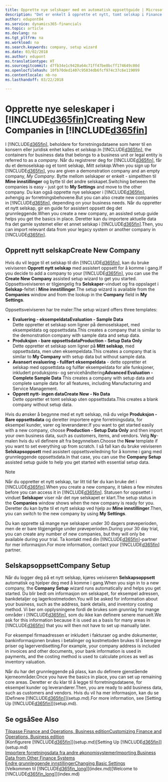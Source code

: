 ```yaml
---
title: Opprette nye selskaper med en automatisk oppsettguide | Microsoft-dokumentasjon
description: "Det er enkelt å opprette et nytt, tomt selskap i Finance and Operations, Business edition. En guide for assistert oppsett hjelper deg gjennom trinnene, og du kan importere forretningsdataene eksisterende."
author: edupont04
ms.service: dynamics365-financials
ms.topic: article
ms.devlang: na
ms.tgt_pltfrm: na
ms.workload: na
ms.search.keywords: company, setup wizard
ms.date: 03/02/2018
ms.author: edupont
ms.translationtype: HT
ms.sourcegitcommit: d7fb34e1c9428a64c71ff47be8bcff174649c00d
ms.openlocfilehash: 10fb70ded1407c95034db6fcf974c37c6e119099
ms.contentlocale: nb-no
ms.lasthandoff: 03/22/2018

---
```

# <a name="creating-new-companies-in-included365finincludesd365finmdmd"></a><span data-ttu-id="ae957-104">Opprette nye seleskaper i [!INCLUDE[d365fin](includes/d365fin_md.md)]</span><span class="sxs-lookup"><span data-stu-id="ae957-104">Creating New Companies in [!INCLUDE[d365fin](includes/d365fin_md.md)]</span></span>
<span data-ttu-id="ae957-105">I [!INCLUDE[d365fin](includes/d365fin_md.md)], beholdere for forretningsdataene som hører til en konsern eller juridisk enhet kalles et *selskap*.</span><span class="sxs-lookup"><span data-stu-id="ae957-105">In [!INCLUDE[d365fin](includes/d365fin_md.md)], the containers for business data that belongs to a business unit or legal entity is referred to as a *company*.</span></span> <span data-ttu-id="ae957-106">Når du registrerer deg for [!INCLUDE[d365fin](includes/d365fin_md.md)], får du et demoselskap og et tomt selskap, *Mitt selskap*.</span><span class="sxs-lookup"><span data-stu-id="ae957-106">When you sign up for [!INCLUDE[d365fin](includes/d365fin_md.md)], you are given a demonstration company and an empty company, *My Company*.</span></span> <span data-ttu-id="ae957-107">Bytte mellom selskaper er enkelt - simpelthen til **Mine innstillinger** og bytte til det andre selskapet.</span><span class="sxs-lookup"><span data-stu-id="ae957-107">Switching between the companies is easy - just got to **My Settings** and move to the other company.</span></span> <span data-ttu-id="ae957-108">Du kan også opprette nye selskaper i [!INCLUDE[d365fin](includes/d365fin_md.md)], avhengig av forretningsbehovene.</span><span class="sxs-lookup"><span data-stu-id="ae957-108">But you can also create new companies in [!INCLUDE[d365fin](includes/d365fin_md.md)], depending on your business needs.</span></span> <span data-ttu-id="ae957-109">Når du oppretter et nytt selskap, gir en guide for assistert oppsett deg det grunnleggende.</span><span class="sxs-lookup"><span data-stu-id="ae957-109">When you create a new company, an assisted setup guide helps you get the basics in place.</span></span> <span data-ttu-id="ae957-110">Deretter kan du importere aktuelle data fra det gamle systemet eller et annet selskap i [!INCLUDE[d365fin](includes/d365fin_md.md)].</span><span class="sxs-lookup"><span data-stu-id="ae957-110">Then, you can import relevant data from your legacy system or another company in [!INCLUDE[d365fin](includes/d365fin_md.md)].</span></span>  

## <a name="create-new-company"></a><span data-ttu-id="ae957-111">Opprett nytt selskap</span><span class="sxs-lookup"><span data-stu-id="ae957-111">Create New Company</span></span>
<span data-ttu-id="ae957-112">Hvis du vil legge til et selskap til din [!INCLUDE[d365fin](includes/d365fin_md.md)], kan du bruke veiviseren **Opprett nytt selskap** med assistert oppsett for å komme i gang.</span><span class="sxs-lookup"><span data-stu-id="ae957-112">If you decide to add a company to your [!INCLUDE[d365fin](includes/d365fin_md.md)], you can use the **Create New Company** assisted setup wizard to get you started.</span></span> <span data-ttu-id="ae957-113">Oppsettsveiviseren er tilgjengelig fra **Selskaper**-vinduet og fra oppslaget i **Selskap**-feltet i **Mine innstillinger**.</span><span class="sxs-lookup"><span data-stu-id="ae957-113">The setup wizard is available from the **Companies** window and from the lookup in the **Company** field in **My Settings**.</span></span>  

<span data-ttu-id="ae957-114">Oppsettsveiviseren har tre maler:</span><span class="sxs-lookup"><span data-stu-id="ae957-114">The setup wizard offers three templates:</span></span>

-   <span data-ttu-id="ae957-115">**Evaluering - eksempeldata**</span><span class="sxs-lookup"><span data-stu-id="ae957-115">**Evaluation - Sample Data**</span></span>  
    <span data-ttu-id="ae957-116">Dette oppretter et selskap som ligner på demoselskapet, med eksempeldata og oppsettsdata.</span><span class="sxs-lookup"><span data-stu-id="ae957-116">This creates a company that is similar to the demonstration company with sample data and setup data.</span></span>  
-   <span data-ttu-id="ae957-117">**Produksjon - bare oppsettsdata**</span><span class="sxs-lookup"><span data-stu-id="ae957-117">**Production - Setup Data Only**</span></span>  
    <span data-ttu-id="ae957-118">Dette oppretter et selskap som ligner på **Mitt selskap**, med oppsettsdata, men uten eksempeldata.</span><span class="sxs-lookup"><span data-stu-id="ae957-118">This creates a company that is similar to **My Company** with setup data but without sample data.</span></span>
-   <span data-ttu-id="ae957-119">**Avansert evaluering - fullført eksempeldata** - dette oppretter et selskap med oppsettdata og fullfør eksempeldata for alle funksjoner, inkludert produksjons- og servicehåndtering</span><span class="sxs-lookup"><span data-stu-id="ae957-119">**Advanced Evaluation - Complete Sample Data** This creates a company with setup data and complete sample data for all features, including Manufacturing and Service Management.</span></span>
-   <span data-ttu-id="ae957-120">**Opprett nytt- ingen data**</span><span class="sxs-lookup"><span data-stu-id="ae957-120">**Create New - No Data**</span></span>  
    <span data-ttu-id="ae957-121">Dette oppretter et tomt selskap uten oppsettsdata.</span><span class="sxs-lookup"><span data-stu-id="ae957-121">This creates a blank company without setup data.</span></span>  

<span data-ttu-id="ae957-122">Hvis du ønsker å begynne med et nytt selskap, må du velge **Produksjon - Bare oppsettsdata** og deretter importere egne forretningsdata, for eksempel kunder, varer og leverandører.</span><span class="sxs-lookup"><span data-stu-id="ae957-122">If you want to get started easily with a new company, choose **Production - Setup Data Only** and then import your own business data, such as customers, items, and vendors.</span></span> <span data-ttu-id="ae957-123">Velg **Ny**-malen hvis du vil definere alt fra begynnelsen.</span><span class="sxs-lookup"><span data-stu-id="ae957-123">Choose the **New** template if you want to set everything up from scratch.</span></span> <span data-ttu-id="ae957-124">I så fall kan du bruke veiviseren **Selskapsoppsett** med assistert oppsettsveiledning for å komme i gang med grunnleggende oppsettsdata.</span><span class="sxs-lookup"><span data-stu-id="ae957-124">In that case, you can use the **Company Setup** assisted setup guide to help you get started with essential setup data.</span></span>  

> [!NOTE]  
>   <span data-ttu-id="ae957-125">Når du oppretter et nytt selskap, tar litt tid før du kan bruke det i [!INCLUDE[d365fin](includes/d365fin_md.md)].</span><span class="sxs-lookup"><span data-stu-id="ae957-125">When you create a new company, it takes a few minutes before you can access it in [!INCLUDE[d365fin](includes/d365fin_md.md)].</span></span> <span data-ttu-id="ae957-126">Statusen for oppsettet i vinduet **Selskaper** viser når det nye selskapet er klart.</span><span class="sxs-lookup"><span data-stu-id="ae957-126">The setup status in the **Companies** window shows when the new company is ready for you.</span></span> <span data-ttu-id="ae957-127">Deretter du kan bytte til et nytt selskap ved hjelp av **Mine innstillinger**.</span><span class="sxs-lookup"><span data-stu-id="ae957-127">Then, you can switch to the new company by using **My Settings**.</span></span>  

<span data-ttu-id="ae957-128">Du kan opprette så mange nye selskaper under 30 dagers prøveperioden, men de er bare tilgjengelige under prøveperioden.</span><span class="sxs-lookup"><span data-stu-id="ae957-128">During your 30 day trial, you can create any number of new companies, but they will only be available during your trial.</span></span> <span data-ttu-id="ae957-129">Ta kontakt med din [!INCLUDE[d365fin](includes/d365fin_md.md)]-partner for mer informasjon.</span><span class="sxs-lookup"><span data-stu-id="ae957-129">For more information, contact your [!INCLUDE[d365fin](includes/d365fin_md.md)] partner.</span></span>  

## <a name="company-setup"></a><span data-ttu-id="ae957-130">Selskapsoppsett</span><span class="sxs-lookup"><span data-stu-id="ae957-130">Company Setup</span></span>
<span data-ttu-id="ae957-131">Når du logger deg på et nytt selskap, kjøres veiviseren **Selskapsoppsett** automatisk og hjelper deg med å komme i gang.</span><span class="sxs-lookup"><span data-stu-id="ae957-131">When you sign in to a new company, the **Company Setup** wizard runs automatically and helps you get started.</span></span> <span data-ttu-id="ae957-132">Du blir bedt om informasjon om selskapet, for eksempel adressen, bankdetaljer og lagerkostmetoden.</span><span class="sxs-lookup"><span data-stu-id="ae957-132">You will be asked for information about your business, such as the address, bank details, and inventory costing method.</span></span> <span data-ttu-id="ae957-133">Vi ber om opplysningene fordi de brukes som grunnlag for mange områder i [!INCLUDE[d365fin](includes/d365fin_md.md)], som du ikke kan definere senere manuelt.</span><span class="sxs-lookup"><span data-stu-id="ae957-133">We ask for this information because it is used as a basis for many areas in [!INCLUDE[d365fin](includes/d365fin_md.md)] that you will then not have to set up manually later.</span></span>  

<span data-ttu-id="ae957-134">For eksempel firmaadressen er inkludert i fakturaer og andre dokumenter, bankinformasjonen brukes i betalinger og kostmetoden brukes til å beregne priser og lagerverdisetting.</span><span class="sxs-lookup"><span data-stu-id="ae957-134">For example, your company address is included in invoices and other documents, your bank information is used in payments, and the costing method is used to calculate prices as well as inventory valuation.</span></span>  

<span data-ttu-id="ae957-135">Når du har det grunnleggende på plass, kan du definere gjenstående kjerneområder.</span><span class="sxs-lookup"><span data-stu-id="ae957-135">Once you have the basics in place, you can set up remaining core areas.</span></span> <span data-ttu-id="ae957-136">Deretter er du klar til å legge til forretningsdataene, for eksempel kunder og leverandører.</span><span class="sxs-lookup"><span data-stu-id="ae957-136">Then, you are ready to add business data, such as customers and vendors.</span></span> <span data-ttu-id="ae957-137">Hvis du vil ha mer informasjon, kan du se [Definere [!INCLUDE[d365fin](includes/d365fin_md.md)]](setup.md).</span><span class="sxs-lookup"><span data-stu-id="ae957-137">For more information, see [Setting Up [!INCLUDE[d365fin](includes/d365fin_md.md)]](setup.md).</span></span>  

## <a name="see-also"></a><span data-ttu-id="ae957-138">Se også</span><span class="sxs-lookup"><span data-stu-id="ae957-138">See Also</span></span>
[<span data-ttu-id="ae957-139">Tilpasse Finance and Operations, Business edition</span><span class="sxs-lookup"><span data-stu-id="ae957-139">Customizing Finance and Operations, Business edition</span></span>](ui-customizing-overview.md)  
<span data-ttu-id="ae957-140">[Konfigurere [!INCLUDE[d365fin](includes/d365fin_md.md)]](setup.md)</span><span class="sxs-lookup"><span data-stu-id="ae957-140">[Setting Up [!INCLUDE[d365fin](includes/d365fin_md.md)]](setup.md)</span></span>  
[<span data-ttu-id="ae957-141">Importere forretningsdata fra andre økonomisystemer</span><span class="sxs-lookup"><span data-stu-id="ae957-141">Importing Business Data from Other Finance Systems</span></span>](upload-data.md)  
[<span data-ttu-id="ae957-142">Endre grunnleggende innstillinger</span><span class="sxs-lookup"><span data-stu-id="ae957-142">Changing Basic Settings</span></span>](ui-change-basic-settings.md)  
<span data-ttu-id="ae957-143">[Velkommen til [!INCLUDE[d365fin_long](includes/d365fin_long_md.md)]](index.md)</span><span class="sxs-lookup"><span data-stu-id="ae957-143">[Welcome to [!INCLUDE[d365fin_long](includes/d365fin_long_md.md)]](index.md)</span></span>  

